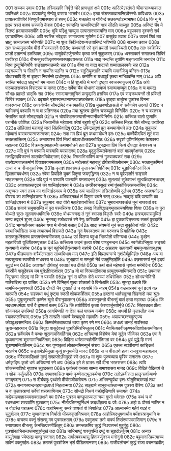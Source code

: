 001  सञ्जय उवाच
001a तस्मिन्नहनि निर्वृत्ते घोरे प्राणभृतां क्षये
001c आदित्येऽस्तंगते श्रीमान्सन्ध्याकाल उपस्थिते
002a व्यपयातेषु सैन्येषु वासाय भरतर्षभ
002c हत्वा संशप्तकव्रातान्दिव्यैरस्त्रैः कपिध्वजः
003a प्रायात्स्वशिबिरं जिष्णुर्जैत्रमास्थाय तं रथम्
003c गच्छन्नेव च गोविन्दं सन्नकण्ठोऽभ्यभाषत
004a किं नु मे हृदयं त्रस्तं वाक्यं सज्जति केशव
004c स्पन्दन्ति चाप्यनिष्टानि गात्रं सीदति चाच्युत
005a अनिष्टं चैव मे श्लिष्टं हृदयान्नापसर्पति
005c भुवि यद्दिक्षु चाप्युग्रा उत्पातास्त्रासयन्ति माम्
006a बहुप्रकारा दृश्यन्ते सर्व एवाघशंसिनः
006c अपि स्वस्ति भवेद्राज्ञः सामात्यस्य गुरोर्मम
007  वासुदेव उवाच
007a व्यक्तं शिवं तव भ्रातुः सामात्यस्य भविष्यति
007c मा शुचः किञ्चिदेवान्यत्तत्रानिष्टं भविष्यति
008  सञ्जय उवाच
008a ततः संध्यामुपास्यैव वीरौ वीरावसादने
008c कथयन्तौ रणे वृत्तं प्रयातौ रथमास्थितौ
009a ततः स्वशिबिरं प्राप्तौ हतानन्दं हतत्विषम्
009c वासुदेवोऽर्जुनश्चैव कृत्वा कर्म सुदुष्करम्
010a ध्वस्ताकारं समालक्ष्य शिबिरं परवीरहा
010c बीभत्सुरब्रवीत्कृष्णमस्वस्थहृदयस्ततः
011a नाद्य नन्दन्ति तूर्याणि मङ्गल्यानि जनार्दन
011c मिश्रा दुन्दुभिनिर्घोषैः शङ्खाश्चाडम्बरैः सह
011e वीणा वा नाद्य वाद्यन्ते शम्यातालस्वनैः सह
012a मङ्गल्यानि च गीतानि न गायन्ति पठन्ति च
012c स्तुतियुक्तानि रम्याणि ममानीकेषु बन्दिनः
013a योधाश्चापि हि मां दृष्ट्वा निवर्तन्ते ह्यधोमुखाः
013c कर्माणि च यथापूर्वं कृत्वा नाभिवदन्ति माम्
014a अपि स्वस्ति भवेदद्य भ्रातृभ्यो मम माधव
014c न हि शुध्यति मे भावो दृष्ट्वा स्वजनमाकुलम्
015a अपि पाञ्चालराजस्य विराटस्य च मानद
015c सर्वेषां चैव योधानां सामग्र्यं स्यान्ममाच्युत
016a न च मामद्य सौभद्रः प्रहृष्टो भ्रातृभिः सह
016c रणादायान्तमुचितं प्रत्युद्याति हसन्निव
017a एवं सङ्कथयन्तौ तौ प्रविष्टौ शिबिरं स्वकम्
017c ददृशाते भृशास्वस्थान्पाण्डवान्नष्टचेतसः
018a दृष्ट्वा भ्रातॄंश्च पुत्रांश्च विमना वानरध्वजः
018c अपश्यंश्चैव सौभद्रमिदं वचनमब्रवीत्
019a मुखवर्णोऽप्रसन्नो वः सर्वेषामेव लक्ष्यते
019c न चाभिमन्युं पश्यामि न च मां प्रतिनन्दथ
020a मया श्रुतश्च द्रोणेन चक्रव्यूहो विनिर्मितः
020c न च वस्तस्य भेत्तास्ति ऋते सौभद्रमाहवे
021a न चोपदिष्टस्तस्यासीन्मयानीकविनिर्गमः
021c कच्चिन्न बालो युष्माभिः परानीकं प्रवेशितः
022a भित्त्वानीकं महेष्वासः परेषां बहुशो युधि
022c कच्चिन्न निहतः शेते सौभद्रः परवीरहा
023a लोहिताक्षं महाबाहुं जातं सिंहमिवाद्रिषु
023c उपेन्द्रसदृशं ब्रूत कथमायोधने हतः
024a सुकुमारं महेष्वासं वासवस्यात्मजात्मजम्
024c सदा मम प्रियं ब्रूत कथमायोधने हतः
025a वार्ष्णेयीदयितं शूरं मया सततलालितम्
025c अम्बायाश्च प्रियं नित्यं कोऽवधीत्कालचोदितः
026a सदृशो वृष्णिसिंहस्य केशवस्य महात्मनः
026c विक्रमश्रुतमाहात्म्यैः कथमायोधने हतः
027a सुभद्रायाः प्रियं नित्यं द्रौपद्याः केशवस्य च
027c यदि पुत्रं न पश्यामि यास्यामि यमसादनम्
028a मृदुकुञ्चितकेशान्तं बालं बालमृगेक्षणम्
028c मत्तद्विरदविक्रान्तं शालपोतमिवोद्गतम्
029a स्मिताभिभाषिणं दान्तं गुरुवाक्यकरं सदा
029c बाल्येऽप्यबालकर्माणं प्रियवाक्यममत्सरम्
030a महोत्साहं महाबाहुं दीर्घराजीवलोचनम्
030c भक्तानुकम्पिनं दान्तं न च नीचानुसारिणम्
031a कृतज्ञं ज्ञानसंपन्नं कृतास्त्रमनिवर्तिनम्
031c युद्धाभिनन्दिनं नित्यं द्विषतामघवर्धनम्
032a स्वेषां प्रियहिते युक्तं पितॄणां जयगृद्धिनम्
032c न च पूर्वप्रहर्तारं सङ्ग्रामे नष्टसम्भ्रमम्
032e यदि पुत्रं न पश्यामि यास्यामि यमसादनम्
033a सुललाटं सुकेशान्तं सुभ्र्वक्षिदशनच्छदम्
033c अपश्यतस्तद्वदनं का शान्तिर्हृदयस्य मे
034a तन्त्रीस्वनसुखं रम्यं पुंस्कोकिलसमध्वनिम्
034c अशृण्वतः स्वनं तस्य का शान्तिर्हृदयस्य मे
035a रूपं चाप्रतिरूपं तत्त्रिदशेष्वपि दुर्लभम्
035c अपश्यतोऽद्य वीरस्य का शान्तिर्हृदयस्य मे
036a अभिवादनदक्षं तं पितॄणां वचने रतम्
036c नाद्याहं यदि पश्यामि का शान्तिर्हृदयस्य मे
037a सुकुमारः सदा वीरो महार्हशयनोचितः
037c भूमावनाथवच्छेते नूनं नाथवतां वरः
038a शयानं समुपासन्ति यं पुरा परमस्त्रियः
038c तमद्य विप्रविद्धाङ्गमुपासन्त्यशिवाः शिवाः
039a यः पुरा बोध्यते सुप्तः सूतमागधबन्दिभिः
039c बोधयन्त्यद्य तं नूनं श्वापदा विकृतैः स्वरैः
040a छत्रच्छायासमुचितं तस्य तद्वदनं शुभम्
040c नूनमद्य रजोध्वस्तं रणे रेणुः करिष्यति
041a हा पुत्रकावितृप्तस्य सततं पुत्रदर्शने
041c भाग्यहीनस्य कालेन यथा मे नीयसे बलात्
042a साद्य संयमनी नूनं सदा सुकृतिनां गतिः
042c स्वभाभिर्भासिता रम्या त्वयात्यर्थं विराजते
043a नूनं वैवस्वतश्च त्वा वरुणश्च प्रियातिथिः
043c शतक्रतुर्धनेशश्च प्राप्तमर्चन्त्यभीरुकम्
044a एवं विलप्य बहुधा भिन्नपोतो वणिग्यथा
044c दुःखेन महताविष्टो युधिष्ठिरमपृच्छत
045a कच्चित्स कदनं कृत्वा परेषां पाण्डुनन्दन
045c स्वर्गतोऽभिमुखः सङ्ख्ये युध्यमानो नरर्षभः
046a स नूनं बहुभिर्यत्तैर्युध्यमानो नरर्षभैः
046c असहायः सहायार्थी मामनुध्यातवान्ध्रुवम्
047a पीड्यमानः शरैर्बालस्तात साध्वभिधाव माम्
047c इति विप्रलपन्मन्ये नृशंसैर्बहुभिर्हतः
048a अथ वा मत्प्रसूतश्च स्वस्रीयो माधवस्य च
048c सुभद्रायां च सम्भूतो नैवं वक्तुमिहार्हति
049a वज्रसारमयं नूनं हृदयं सुदृढं मम
049c अपश्यतो दीर्घबाहुं रक्ताक्षं यन्न दीर्यते
050a कथं बाले महेष्वासे नृशंसा मर्मभेदिनः
050c स्वस्रीये वासुदेवस्य मम पुत्रेऽक्षिपञ्शरान्
051a यो मां नित्यमदीनात्मा प्रत्युद्गम्याभिनन्दति
051c उपयान्तं रिपून्हत्वा सोऽद्य मां किं न पश्यति
052a नूनं स पतितः शेते धरण्यां रुधिरोक्षितः
052c शोभयन्मेदिनीं गात्रैरादित्य इव पातितः
053a रणे विनिहतं श्रुत्वा शोकार्ता वै विनंक्ष्यति
053c सुभद्रा वक्ष्यते किं मामभिमन्युमपश्यती
053e द्रौपदी चैव दुःखार्ते ते च वक्ष्यामि किं न्वहम्
054a वज्रसारमयं नूनं हृदयं यन्न यास्यति
054c सहस्रधा वधूं दृष्ट्वा रुदतीं शोककर्शिताम्
055a हृष्टानां धार्तराष्ट्राणां सिंहनादो मया श्रुतः
055c युयुत्सुश्चापि कृष्णेन श्रुतो वीरानुपालभन्
056a अशक्नुवन्तो बीभत्सुं बालं हत्वा महारथाः
056c किं नदध्वमधर्मज्ञाः पार्थे वै दृश्यतां बलम्
057a किं तयोर्विप्रियं कृत्वा केशवार्जुनयोर्मृधे
057c सिंहवन्नदत प्रीताः शोककाल उपस्थिते
058a आगमिष्यति वः क्षिप्रं फलं पापस्य कर्मणः
058c अधर्मो हि कृतस्तीव्रः कथं स्यादफलश्चिरम्
059a इति तान्प्रति भाषन्वै वैश्यापुत्रो महामतिः
059c अपायाच्छस्त्रमुत्सृज्य कोपदुःखसमन्वितः
060a किमर्थमेतन्नाख्यातं त्वया कृष्ण रणे मम
060c अधक्ष्यं तानहं सर्वांस्तदा क्रूरान्महारथान्
061a निगृह्य वासुदेवस्तं पुत्राधिभिरभिप्लुतम्
061c मैवमित्यब्रवीत्कृष्णस्तीव्रशोकसमन्वितम्
062a सर्वेषामेष वै पन्थाः शूराणामनिवर्तिनाम्
062c क्षत्रियाणां विशेषेण येषां युद्धेन जीविका
063a एषा वै युध्यमानानां शूराणामनिवर्तिनाम्
063c विहिता धर्मशास्त्रज्ञैर्गतिर्गतिमतां वर
064a ध्रुवं युद्धे हि मरणं शूराणामनिवर्तिनाम्
064c गतः पुण्यकृतां लोकानभिमन्युर्न संशयः
065a एतच्च सर्ववीराणां काङ्क्षितं भरतर्षभ
065c सङ्ग्रामेऽभिमुखा मृत्युं प्रप्नुयामेति मानद
066a स च वीरान्रणे हत्वा राजपुत्रान्महाबलान्
066c वीरैराकाङ्क्षितं मृत्युं सम्प्राप्तोऽभिमुखो रणे
067a मा शुचः पुरुषव्याघ्र पूर्वैरेष सनातनः
067c धर्मकृद्भिः कृतो धर्मः क्षत्रियाणां रणे क्षयः
068a इमे ते भ्रातरः सर्वे दीना भरतसत्तम
068c त्वयि शोकसमाविष्टे नृपाश्च सुहृदस्तव
069a एतांस्त्वं वचसा साम्ना समाश्वासय मानद
069c विदितं वेदितव्यं ते न शोकं कर्तुमर्हसि
070a एवमाश्वासितः पार्थः कृष्णेनाद्भुतकर्मणा
070c ततोऽब्रवीत्तदा भ्रातॄन्सर्वान्पार्थः सगद्गदान्
071a स दीर्घबाहुः पृथ्वंसो दीर्घराजीवलोचनः
071c अभिमन्युर्यथा वृत्तः श्रोतुमिच्छाम्यहं तथा
072a सनागस्यन्दनहयान्द्रक्ष्यध्वं निहतान्मया
072c सङ्ग्रामे सानुबन्धांस्तान्मम पुत्रस्य वैरिणः
073a कथं च वः कृतास्त्राणां सर्वेषां शस्त्रपाणिनाम्
073c सौभद्रो निधनं गच्छेद्वज्रिणापि समागतः
074a यद्येवमहमज्ञास्यमशक्तान्रक्षणे मम
074c पुत्रस्य पाण्डुपाञ्चालान्मया गुप्तो भवेत्ततः
075a कथं च वो रथस्थानां शरवर्षाणि मुञ्चताम्
075c नीतोऽभिमन्युर्निधनं कदर्थीकृत्य वः परैः
076a अहो वः पौरुषं नास्ति न च वोऽस्ति पराक्रमः
076c यत्राभिमन्युः समरे पश्यतां वो निपातितः
077a आत्मानमेव गर्हेयं यदहं वः सुदुर्बलान्
077c युष्मानाज्ञाय निर्यातो भीरूनकृतनिश्रमान्
078a आहोस्विद्भूषणार्थाय वर्मशस्त्रायुधानि वः
078c वाचश्च वक्तुं संसत्सु मम पुत्रमरक्षताम्
079a एवमुक्त्वा ततो वाक्यं तिष्ठंश्चापवरासिमान्
079c न स्माशक्यत बीभत्सुः केनचित्प्रसमीक्षितुम्
080a तमन्तकमिव क्रुद्धं निःश्वसन्तं मुहुर्मुहुः
080c पुत्रशोकाभिसन्तप्तमश्रुपूर्णमुखं तदा
081a नाभिभाष्टुं शक्नुवन्ति द्रष्टुं वा सुहृदोऽर्जुनम्
081c अन्यत्र वासुदेवाद्वा ज्येष्ठाद्वा पाण्डुनन्दनात्
082a सर्वास्ववस्थासु हितावर्जुनस्य मनोनुगौ
082c बहुमानात्प्रियत्वाच्च तावेनं वक्तुमर्हतः
083a ततस्तं पुत्रशोकेन भृशं पीडितमानसम्
083c राजीवलोचनं क्रुद्धं राजा वचनमब्रवीत्
